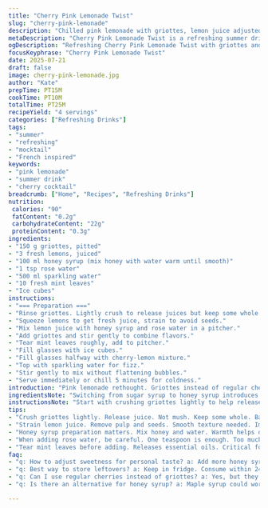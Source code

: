 ```yaml
---
title: "Cherry Pink Lemonade Twist"
slug: "cherry-pink-lemonade"
description: "Chilled pink lemonade with griottes, lemon juice adjusted, and a hint of rose water. Sweet, tart, and floral. Mixed with sparkling water for fizz. Subtle twist by swapping sugar syrup for honey and adding fresh mint leaves. Refreshing, easy to stir up in 20 minutes total including chilling. Four servings come out bright pink and bubbly. Simple ingredients but with a delicate rose aroma. Can be served as a summer refresher or a non-alcoholic party drink."
metaDescription: "Cherry Pink Lemonade Twist is a refreshing summer drink. Griottes and rose water add unique flavors. Perfect for parties or a hot day."
ogDescription: "Refreshing Cherry Pink Lemonade Twist with griottes and rose water. Ideal for summer. Bubbly and bright for any gathering."
focusKeyphrase: "Cherry Pink Lemonade Twist"
date: 2025-07-21
draft: false
image: cherry-pink-lemonade.jpg
author: "Kate"
prepTime: PT15M
cookTime: PT10M
totalTime: PT25M
recipeYield: "4 servings"
categories: ["Refreshing Drinks"]
tags:
- "summer"
- "refreshing"
- "mocktail"
- "French inspired"
keywords:
- "pink lemonade"
- "summer drink"
- "cherry cocktail"
breadcrumb: ["Home", "Recipes", "Refreshing Drinks"]
nutrition: 
 calories: "90"
 fatContent: "0.2g"
 carbohydrateContent: "22g"
 proteinContent: "0.3g"
ingredients:
- "150 g griottes, pitted"
- "3 fresh lemons, juiced"
- "100 ml honey syrup (mix honey with water warm until smooth)"
- "1 tsp rose water"
- "500 ml sparkling water"
- "10 fresh mint leaves"
- "Ice cubes"
instructions:
- "=== Preparation ==="
- "Rinse griottes. Lightly crush to release juices but keep some whole."
- "Squeeze lemons to get fresh juice, strain to avoid seeds."
- "Mix lemon juice with honey syrup and rose water in a pitcher."
- "Add griottes and stir gently to combine flavors."
- "Tear mint leaves roughly, add to pitcher."
- "Fill glasses with ice cubes."
- "Fill glasses halfway with cherry-lemon mixture."
- "Top with sparkling water for fizz."
- "Stir gently to mix without flattening bubbles."
- "Serve immediately or chill 5 minutes for coldness."
introduction: "Pink lemonade rethought. Griottes instead of regular cherries. Their tartness brightens up lemon sharpness. Honey syrup into the mix, not just plain sugar. Adds depth. Rose water takes subtle front stage. Mint leaves freshen up with a crisp green smack. Sparkling water bubbles fizz up the drink with lightness. Mix, chill, and pour. Four servings, some ice, some sparkle. A refreshing drink without alcohol, that holds character and a twist. Quick too. No fuss. Just taste and chill."
ingredientsNote: "Switching from sugar syrup to honey syrup introduces natural sweetness and a mild floral note that pairs well with griottes. The quantity of lemons slightly lowered for balance with honey, not too sharp now. Rose water used sparingly; just a teaspoon to avoid overpowering but enough to smell it faintly. Fresh mint leaves bring a herbal brightness that cuts through the fruitiness. Sparkling water used to keep drink light and fizzy, but adjust amount if you want stronger fruit flavor intensity. Ice keeps everything crisp and cool."
instructionsNote: "Start with crushing griottes lightly to help release juice without turning them into mush. Freshly squeezed lemon juice strained to remove pulp and seeds ensures smooth texture. Preparing the honey syrup ahead helps dissolve honey evenly. When mixing, add rose water last to maintain its aromatic character. Mint leaves torn to release oils but prevent bitterness. Pour into ice-filled glasses, keep sparkling water for last step to maintain bubbles. Use gentle stirring to avoid fizz destruction. Chill briefly if needed but best fresh."
tips:
- "Crush griottes lightly. Release juice. Not mush. Keep some whole. Balance texture. Adds depth. Flavors mix well. Freshness shines through. Essential for drink."
- "Strain lemon juice. Remove pulp and seeds. Smooth texture needed. Important step for clarity. Fresh juice is best. Maximizes brightness. Avoids bitterness."
- "Honey syrup preparation matters. Mix honey and water. Warmth helps dissolve. Smooth consistency necessary. Adjust sweetness to taste. Balanced between tart and sweet."
- "When adding rose water, be careful. One teaspoon is enough. Too much overwhelms flavor. Subtle aroma preferred. Sensitivity matters. Last ingredient mixed in."
- "Tear mint leaves before adding. Releases essential oils. Critical for freshness. Don't chop finely. Bitterness occurs otherwise. Balance flavors. Maintain crisp taste."
faq:
- "q: How to adjust sweetness for personal taste? a: Add more honey syrup. Or reduce honey if preferred. Experiment with sugar syrup too. Highlights fruitiness."
- "q: Best way to store leftovers? a: Keep in fridge. Consume within 24 hours. Separation may occur. Flavors diminish over time. Add fresh mint in servings."
- "q: Can I use regular cherries instead of griottes? a: Yes, but they differ in tartness. Adjust lemon juice if needed. Flavor profile changes slightly. Balance still key."
- "q: Is there an alternative for honey syrup? a: Maple syrup could work too. Different flavor though. Maybe simple syrup also. Experiment with preferences."

---
```


